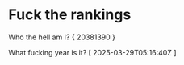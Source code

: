 # Fuck the rankings

Who the hell am I?
{ 20381390 }

What fucking year is it?
[ 2025-03-29T05:16:40Z ]
